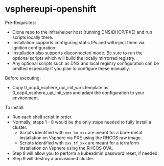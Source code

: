 # vsphereupi-openshift

Pre-Requisites:
- Clone repo to the infra/helper host (running DNS/DHCP/PXE) and run scripts locally there.
- Installation supports configuring static IPs and will inject them via ignition configuration.
- Installation also supports disconnected mode.  Be sure to run the optional scripts which will build the locally mirrorred registry.
- Any optional scripts such as DNS and local registry configuration can be omitted especially if you plan to configure these manually.

Before executing:
- Copy 0_ocp4_vsphere_upi_init_vars.template as 0_ocp4_vsphere_upi_init_vars and adapt the configuration to your environment.

To install:
- Run each shell script in order.
- Normally, steps 1 - 8 would be the only steps needed to fully install a cluster.
  - Scripts identified with `` xxx_bm_xxx `` are meant for a bare-metal installation on Vsphere via PXE using the RHCOS raw image.
  - Scripts identified with `` xxx_tf_xxx `` are meant for a terraform installation on Vsphere using the RHCOS OVA.
- Step 8 will allow you to perform a kubeadmin password reset, if needed.
- Step 9 will destroy a provisioned cluster.

